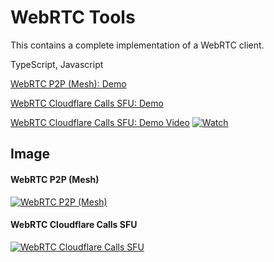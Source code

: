 # WebRTC Tools

This contains a complete implementation of a WebRTC client.

TypeScript, Javascript

<a href="https://www.dznequeo.net/awsapi/site/webrtc/" target="_blank">WebRTC P2P (Mesh): Demo</a>

<a href="https://www.dznequeo.net/awsapi/site/webrtc/cloudflare/" target="_blank">WebRTC Cloudflare Calls SFU: Demo</a>

<a href="https://nequeo-public.s3.ap-southeast-2.amazonaws.com/media/webrtc-cloudflare-calls-sfu.mkv" target="_blank">WebRTC Cloudflare Calls SFU: Demo Video</a> [![Watch](https://nequeo-public.s3.ap-southeast-2.amazonaws.com/media/webrtc-p2p.png)](https://nequeo-public.s3.ap-southeast-2.amazonaws.com/media/webrtc-cloudflare-calls-sfu.mkv)



## Image

#### WebRTC P2P (Mesh)

[![WebRTC P2P (Mesh)](https://nequeo-public.s3.ap-southeast-2.amazonaws.com/media/webrtc-p2p.png)](https://www.dznequeo.net/awsapi/site/webrtc/)


#### WebRTC Cloudflare Calls SFU

[![WebRTC Cloudflare Calls SFU](https://nequeo-public.s3.ap-southeast-2.amazonaws.com/media/webrtc-cloudflare-calls-sfu.png)](https://www.dznequeo.net/awsapi/site/webrtc/cloudflare/)
